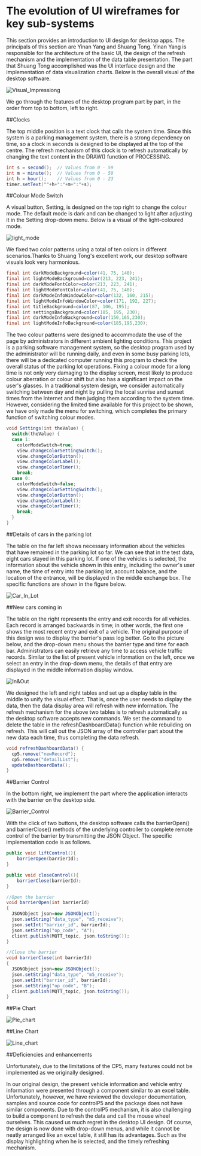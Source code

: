 #  The evolution of UI wireframes for key sub-systems
This section provides an introduction to UI design for desktop apps. The principals of this section are Yinan Yang and Shuang Tong. Yinan Yang is responsible for the architecture of the basic UI, the design of the refresh mechanism and the implementation of the data table presentation. The part that Shuang Tong accomplished was the UI interface design and the implementation of data visualization charts. Below is the overall visual of the desktop software.

![Visual_Impressiong](./destop_view/Visual_Impression.png)

We go through the features of the desktop program part by part, in the order from top to bottom, left to right.

##Clocks

The top middle position is a text clock that calls the system time. Since this system is a parking management system, there is a strong dependency on time, so a clock in seconds is designed to be displayed at the top of the centre. The refresh mechanism of this clock is to refresh automatically by changing the text content in the DRAW() function of PROCESSING.

```java
int s = second();  // Values from 0 - 59
int m = minute();  // Values from 0 - 59
int h = hour();    // Values from 0 - 23
timer.setText(""+h+":"+m+":"+s);
```

##Colour Mode Switch

A visual button, Setting, is designed on the top right to change the colour mode. The default mode is dark and can be changed to light after adjusting it in the Setting drop-down menu. Below is a visual of the light-coloured mode.

![light_mode](./destop_view/light_mode.png)

We fixed two color patterns using a total of ten colors in different scenarios.Thanks to Shuang Tong's excellent work, our desktop software visuals look very harmonious.

```java
final int darkModeBackground=color(41, 75, 140);
final int lightModeBackground=color(213, 223, 241);
final int darkModeFontColor=color(213, 223, 241);
final int lightModeFontColor=color(41, 75, 140);
final int darkModeInfoWindowColor=color(132, 160, 215);
final int lightModeInfoWindowColor=color(171, 192, 227);
final int titleBackground=color(87, 106, 195);
final int settingsBackground=color(185, 195, 230);
final int darkModeInfoBackground=color(150,165,230);
final int lightModeInfoBackground=color(185,195,230);
```

The two colour patterns were designed to accommodate the use of the page by administrators in different ambient lighting conditions. This project is a parking software management system, so the desktop program used by the administrator will be running daily, and even in some busy parking lots, there will be a dedicated computer running this program to check the overall status of the parking lot operations. Fixing a colour mode for a long time is not only very damaging to the display screen, most likely to produce colour aberration or colour shift but also has a significant impact on the user's glasses. In a traditional system design, we consider automatically switching between day and night by pulling the local sunrise and sunset times from the Internet and then judging them according to the system time. However, considering the limited time available for this project to be shown, we have only made the menu for switching, which completes the primary function of switching colour modes.

```java
void Settings(int theValue) {
  switch(theValue) {
  case 1: 
    colorModeSwitch=true;
    view.changeColorSettingSwitch();
    view.changeColorButton();
    view.changeColorLabel();
    view.changeColorTimer();
    break;
  case 0:
    colorModeSwitch=false;
    view.changeColorSettingSwitch();
    view.changeColorButton();
    view.changeColorLabel();
    view.changeColorTimer();
    break;
  }
}
```
##Details of cars in the parking lot

The table on the far left shows necessary information about the vehicles that have remained in the parking lot so far. We can see that in the test data, eight cars stayed in this parking lot. If one of the vehicles is selected, the information about the vehicle shown in this entry, including the owner's user name, the time of entry into the parking lot, account balance, and the location of the entrance, will be displayed in the middle exchange box. The specific functions are shown in the figure below.

![Car_In_Lot](./destop_view/Car_In_Lot.png)

##New cars coming in

The table on the right represents the entry and exit records for all vehicles. Each record is arranged backwards in time; in other words, the first one shows the most recent entry and exit of a vehicle. The original purpose of this design was to display the barrier's pass log better. Go to the picture below, and the drop-down menu shows the barrier type and time for each bar. Administrators can easily retrieve any time to access vehicle traffic records. Similar to the list of present vehicle information on the left, once we select an entry in the drop-down menu, the details of that entry are displayed in the middle information display window.

![In&Out](./destop_view/In&Out.png)

We designed the left and right tables and set up a display table in the middle to unify the visual effect. That is, once the user needs to display the data, then the data display area will refresh with new information. The refresh mechanism for the above two tables is to refresh automatically as the desktop software accepts new commands. We set the command to delete the table in the refreshDashboardData() function while rebuilding on refresh. This will call out the JSON array of the controller part about the new data each time, thus completing the data refresh.


```java
void refreshDashboardData() {
  cp5.remove("newRecord");
  cp5.remove("detailList");
  updateDashboardData();
}

```
##Barrier Control

In the bottom right, we implement the part where the application interacts with the barrier on the desktop side.

![Barrier_Control](./destop_view/Barrier_Control.png)

With the click of two buttons, the desktop software calls the barrierOpen() and barrierClose() methods of the underlying controller to complete remote control of the barrier by transmitting the JSON Object. The specific implementation code is as follows.

```java
public void liftControl(){
    barrierOpen(barrierId); 
}

public void closeControl(){
    barrierClose(barrierId);
}

//Open the barrier
void barrierOpen(int barrierId)
{
  JSONObject json=new JSONObject();
  json.setString("data_type", "m5_receive");
  json.setInt("barrier_id", barrierId);
  json.setString("op_code", "A");
  client.publish(MQTT_topic, json.toString());
}

//Close the barrier
void barrierClose(int barrierId)
{
  JSONObject json=new JSONObject();
  json.setString("data_type", "m5_receive");
  json.setInt("barrier_id", barrierId);
  json.setString("op_code", "B");
  client.publish(MQTT_topic, json.toString());
}
```

##Pie Chart

![Pie_chart](./destop_view/Pie_chart.png)

##Line Chart

![Line_chart](./destop_view/Line_chart.png)

##Deficiencies and enhancements

Unfortunately, due to the limitations of the CP5, many features could not be implemented as we originally designed.

In our original design, the present vehicle information and vehicle entry information were presented through a component similar to an excel table. Unfortunately, however, we have reviewed the developer documentation, samples and source code for controlP5 and the package does not have similar components. Due to the controlP5 mechanism, it is also challenging to build a component to refresh the data and call the mouse wheel ourselves. This caused us much regret in the desktop UI design. Of course, the design is now done with drop-down menus, and while it cannot be neatly arranged like an excel table, it still has its advantages. Such as the display highlighting when he is selected, and the timely refreshing mechanism.